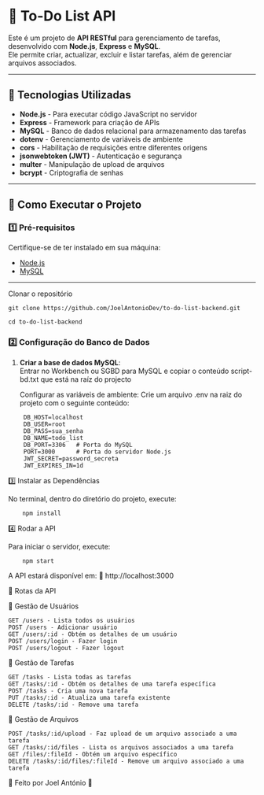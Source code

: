 # 📝 To-Do List API

Este é um projeto de **API RESTful** para gerenciamento de tarefas, desenvolvido com **Node.js**, **Express** e **MySQL**.  
Ele permite criar, actualizar, excluir e listar tarefas, além de gerenciar arquivos associados.

---

## 🚀 Tecnologias Utilizadas

- **Node.js** - Para executar código JavaScript no servidor
- **Express** - Framework para criação de APIs
- **MySQL** - Banco de dados relacional para armazenamento das tarefas
- **dotenv** - Gerenciamento de variáveis de ambiente
- **cors** - Habilitação de requisições entre diferentes origens
- **jsonwebtoken (JWT)** - Autenticação e segurança
- **multer** - Manipulação de upload de arquivos
- **bcrypt** - Criptografia de senhas

---

## 📌 Como Executar o Projeto

### 1️⃣ **Pré-requisitos**

Certifique-se de ter instalado em sua máquina:

- [Node.js](https://nodejs.org/)
- [MySQL](https://www.mysql.com/)

---
Clonar o repositório

    git clone https://github.com/JoelAntonioDev/to-do-list-backend.git

    cd to-do-list-backend


### 2️⃣ **Configuração do Banco de Dados**

1. **Criar a base de dados MySQL**:  
   Entrar no Workbench ou SGBD para MySQL e copiar o conteúdo script-bd.txt que está na raíz do projecto
    

    Configurar as variáveis de ambiente:
    Crie um arquivo .env na raiz do projeto com o seguinte conteúdo:

        DB_HOST=localhost
        DB_USER=root
        DB_PASS=sua_senha
        DB_NAME=todo_list
        DB_PORT=3306   # Porta do MySQL
        PORT=3000      # Porta do servidor Node.js
        JWT_SECRET=password_secreta
        JWT_EXPIRES_IN=1d

3️⃣ Instalar as Dependências

No terminal, dentro do diretório do projeto, execute:

        npm install

4️⃣ Rodar a API

Para iniciar o servidor, execute:

        npm start

A API estará disponível em:
🔗 http://localhost:3000

📡 Rotas da API

📂 Gestão de Usuários

    GET /users - Lista todos os usuários
    POST /users - Adicionar usuário
    GET /users/:id - Obtém os detalhes de um usuário
    POST /users/login - Fazer login
    POST /users/logout - Fazer logout

📂 Gestão de Tarefas

    GET /tasks - Lista todas as tarefas
    GET /tasks/:id - Obtém os detalhes de uma tarefa específica
    POST /tasks - Cria uma nova tarefa
    PUT /tasks/:id - Atualiza uma tarefa existente
    DELETE /tasks/:id - Remove uma tarefa

📁 Gestão de Arquivos

    POST /tasks/:id/upload - Faz upload de um arquivo associado a uma tarefa
    GET /tasks/:id/files - Lista os arquivos associados a uma tarefa
    GET /files/:fileId - Obtém um arquivo específico
    DELETE /tasks/:id/files/:fileId - Remove um arquivo associado a uma tarefa

💙 Feito por Joel António 🚀